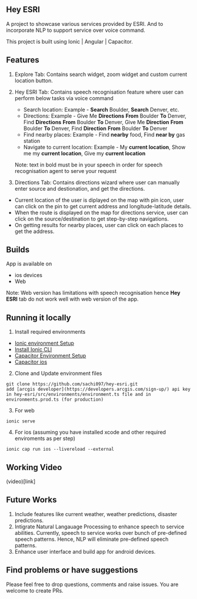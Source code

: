 ## Hey ESRI

A project to showcase various services provided by ESRI. And to incorporate NLP to support service over voice command.

This project is built using Ionic | Angular | Capacitor.

## Features

1) Explore Tab: Contains search widget, zoom widget and custom current location button.
2) Hey ESRI Tab: Contains speech recognisation feature where user can perform below tasks via voice command
   - Search location: Example - **Search** Boulder, **Search** Denver, etc.
   - Directions: Example - Give Me **Directions** **From** Boulder **To** Denver, Find **Directions** **From** Boulder **To** Denver, Give Me **Direction** **From** Boulder **To** Denver, Find **Direction** **From** Boulder **To** Denver
   - Find nearby places: Example - Find **nearby** food, Find **near by** gas station
   - Navigate to current location: Example  - My **current location**, Show me my **current location**, Give my **current location**
     
   Note: text in bold must be in your speech in order for speech recognisation agent to serve your request
4) Directions Tab: Contains directions wizard where user can manually enter source and destionation, and get the directions.

- Current location of the user is diplayed on the map with pin icon, user can click on the pin to get current address and longitude-latitude details.
- When the route is displayed on the map for directions service, user can click on the source/destination to get step-by-step navigations.
- On getting results for nearby places, user can click on each places to get the address.

## Builds

App is available on 
- ios devices
- Web

Note: Web version has limitations with speech recognisation hence **Hey ESRI** tab do not work well with web version of the app.

## Running it locally

1. Install required environments

- [Ionic environment Setup](https://ionicframework.com/docs/intro/environment)
- [Install Ionic CLI](https://ionicframework.com/docs/intro/cli)
- [Capacitor Environment Setup](https://capacitorjs.com/docs/getting-started/environment-setup)
- [Capacitor ios](https://capacitorjs.com/docs/ios)


2. Clone and Update environment files
```
git clone https://github.com/sachi097/hey-esri.git
add [arcgis developer](https://developers.arcgis.com/sign-up/) api key in hey-esri/src/environments/environment.ts file and in environments.prod.ts (for production)
```
3. For web
```
ionic serve
```

4. For ios (assuming you have installed xcode and other required enviroments as per step)
```
ionic cap run ios --livereload --external
```
## Working Video

(video)[link]

## Future Works

1. Include features like current weather, weather predictions, disaster predictions.
2. Intigrate Natural Langauage Processing to enhance speech to service abilities. Currently, speech to service works over bunch of pre-defined speech patterns. Hence, NLP will eliminate pre-defined speech patterns.
3. Enhance user interface and build app for android devices.

## Find problems or have suggestions

Please feel free to drop questions, comments and raise issues.
You are welcome to create PRs.
